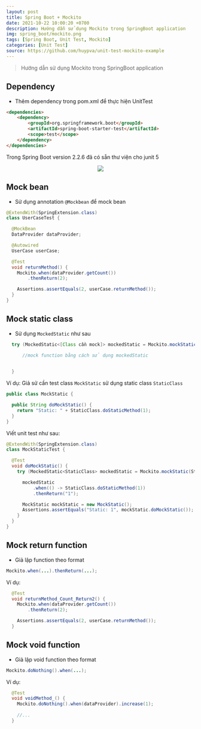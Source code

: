 ```yaml
---
layout: post
title: Spring Boot + Mockito
date: 2021-10-22 10:00:20 +0700
description: Hướng dẫn sử dụng Mockito trong SpringBoot application
img: spring_boot/mockito.png
tags: [Spring Boot, Unit Test, Mockito]
categories: [Unit Test]
source: https://github.com/huypva/unit-test-mockito-example
---
```


> Hướng dẫn sử dụng Mockito trong SpringBoot application

## Dependency

- Thêm dependency trong pom.xml để thực hiện UnitTest

```html
<dependencies>
    <dependency>
        <groupId>org.springframework.boot</groupId>
        <artifactId>spring-boot-starter-test</artifactId>
        <scope>test</scope>
    </dependency>
</dependencies>
```

Trong Spring Boot version 2.2.6 đã có sẵn thư viện cho junit 5

<div align="center">
    <img src="../assets/images/junit_5_libs.png"/>
</div>

## Mock bean

- Sử dụng annotation `@Mockbean` để mock bean

```java
@ExtendWith(SpringExtension.class)
class UserCaseTest {

  @MockBean
  DataProvider dataProvider;

  @Autowired
  UserCase userCase;

  @Test
  void returnMethod() {
    Mockito.when(dataProvider.getCount())
        .thenReturn(2);

    Assertions.assertEquals(2, userCase.returnMethod());
  }
}
```

## Mock static class

- Sử dụng `MockedStatic` như sau

```java
  try (MockedStatic<[Class cần mock]> mockedStatic = Mockito.mockStatic([Class cần mock].class); ) {

      //mock function bằng cách sử dụng mockedStatic 

    
  }
```

Ví dụ: Giả sử cần test class `MockStatic` sử dụng static class `StaticClass`

```java
public class MockStatic {

  public String doMockStatic() {
    return "Static: " + StaticClass.doStaticMethod(1);
  }
}
```

Viết unit test như sau:

```java
@ExtendWith(SpringExtension.class)
class MockStaticTest {

  @Test
  void doMockStatic() {
    try (MockedStatic<StaticClass> mockedStatic = Mockito.mockStatic(StaticClass.class); ) {

      mockedStatic
          .when(() -> StaticClass.doStaticMethod(1))
          .thenReturn("1");

      MockStatic mockStatic = new MockStatic();
      Assertions.assertEquals("Static: 1", mockStatic.doMockStatic());
    }
  }
}
```

## Mock return function 

- Giả lập function theo format

```java
Mockito.when(...).thenReturn(...);
```

Ví dụ:

```java
  @Test
  void returnMethod_Count_Return2() {
    Mockito.when(dataProvider.getCount())
        .thenReturn(2);

    Assertions.assertEquals(2, userCase.returnMethod());
  }
```

## Mock void function

- Giả lập void function theo format

```java
Mockito.doNothing().when(...);
```

Ví dụ:

```java
  @Test
  void voidMethod_() {
    Mockito.doNothing().when(dataProvider).increase(1);
    
    //...
  }
```
